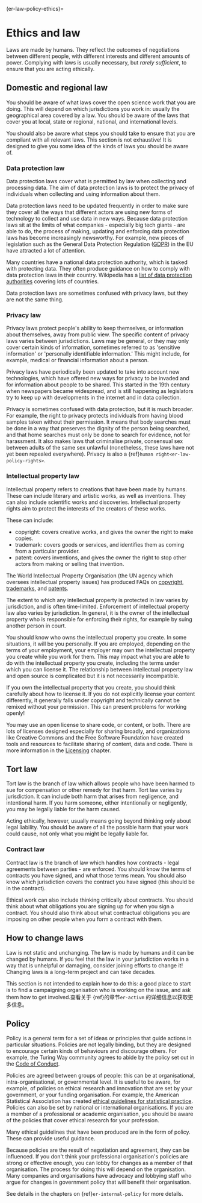 (er-law-policy-ethics)=
# Ethics and law

Laws are made by humans. They reflect the outcomes of negotiations between different people, with different interests and different amounts of power. Complying with laws is usually necessary, but *rarely sufficient*, to ensure that you are acting ethically.

## Domestic and regional law

You should be aware of what laws cover the open science work that you are doing. This will depend on which jurisdictions you work in: usually the geographical area covered by a law. You should be aware of the laws that cover you at local, state or regional, national, and international levels.

You should also be aware what steps you should take to ensure that you are compliant with all relevant laws. This section is not exhaustive! It is designed to give you some idea of the kinds of laws you should be aware of.

### Data protection law

Data protection laws cover what is permitted by law when collecting and processing data. The aim of data protection laws is to protect the privacy of individuals when collecting and using information about them.

Data protection laws need to be updated frequently in order to make sure they cover all the ways that different actors are using new forms of technology to collect and use data in new ways. Because data protection laws sit at the limits of what companies - especially big tech giants - are able to do, the process of making, updating and enforcing data protection laws has become increasingly newsworthy. For example, new pieces of legislation such as the General Data Protection Regulation ([GDPR](https://gdpr-info.eu/)) in the EU have attracted a lot of attention.

Many countries have a national data protection authority, which is tasked with protecting data. They often produce guidance on how to comply with data protection laws in their country. Wikipedia has a [list of data protection authorities](https://en.wikipedia.org/wiki/National_data_protection_authority) covering lots of countries.

Data protection laws are sometimes confused with privacy laws, but they are not the same thing.

### Privacy law

Privacy laws protect people's ability to keep themselves, or information about themselves, away from public view. The specific content of privacy laws varies between jurisdictions. Laws may be general, or they may only cover certain kinds of information, sometimes referred to as 'sensitive information' or 'personally identifiable information.' This might include, for example, medical or financial information about a person.

Privacy laws have periodically been updated to take into account new technologies, which have offered new ways for privacy to be invaded and for information about people to be shared. This started in the 19th century when newspapers became widespread, and is still happening as legislators try to keep up with developments in the internet and in data collection.

Privacy is sometimes confused with data protection, but it is much broader. For example, the right to privacy protects individuals from having blood samples taken without their permission. It means that body searches must be done in a way that preserves the dignity of the person being searched, and that home searches must only be done to search for evidence, not for harassment. It also makes laws that criminalise private, consensual sex between adults of the same sex unlawful (nonetheless, these laws have not yet been repealed everywhere). Privacy is also a {ref}`human right<er-law-policy-rights>`.

### Intellectual property law

Intellectual property refers to creations that have been made by humans. These can include literary and artistic works, as well as inventions. They can also include scientific works and discoveries. Intellectual property rights aim to protect the interests of the creators of these works.

These can include:
- copyright: covers creative works, and gives the owner the right to make copies.
- trademark: covers goods or services, and identifies them as coming from a particular provider.
- patent: covers inventions, and gives the owner the right to stop other actors from making or selling that invention.

The World Intellectual Property Organisation (the UN agency which oversees intellectual property issues) has produced FAQs on [copyright](https://www.wipo.int/copyright/en/faq_copyright.html), [trademarks](https://www.wipo.int/trademarks/en/), and [patents](https://www.wipo.int/patents/en/faq_patents.html).

The extent to which any intellectual property is protected in law varies by jurisdiction, and is often time-limited. Enforcement of intellectual property law also varies by jurisdiction. In general, it is the owner of the intellectual property who is responsible for enforcing their rights, for example by suing another person in court.

You should know who owns the intellectual property you create. In some situations, it will be you personally. If you are employed, depending on the terms of your employment, your employer may own the intellectual property you create while you work for them. This may impact what you are able to do with the intellectual property you create, including the terms under which you can license it. The relationship between intellectual property law and open source is complicated but it is not necessarily incompatible.
<!--- Link to the activism chapter, section on advocating for open practice, when we've written it -->

If you own the intellectual property that you create, you should think carefully about how to license it. If you do not explicitly license your content differently, it generally falls under copyright and technically cannot be remixed without your permission. This can present problems for working openly!

You may use an open license to share code, or content, or both. There are lots of licenses designed especially for sharing broadly, and organizations like Creative Commons and the Free Software Foundation have created tools and resources to facilitate sharing of content, data and code. There is more information in the [Licensing](https://the-turing-way.netlify.app/reproducible-research/licensing.html) chapter.

## Tort law

Tort law is the branch of law which allows people who have been harmed to sue for compensation or other remedy for that harm. Tort law varies by jurisdiction. It can include both harm that arises from negligence, and intentional harm. If you harm someone, either intentionally or negligently, you may be legally liable for the harm caused.

Acting ethically, however, usually means going beyond thinking only about legal liability. You should be aware of all the possible harm that your work could cause, not only what you might be legally liable for.

### Contract law

Contract law is the branch of law which handles how contracts - legal agreements between parties - are enforced. You should know the terms of contracts you have signed, and what those terms mean. You should also know which jurisdiction covers the contract you have signed (this should be in the contract).

Ethical work can also include thinking critically about contracts. You should think about what obligations you are signing up for when you sign a contract. You should also think about what contractual obligations you are imposing on other people when you form a contract with them.

## How to change laws

Law is not static and unchanging. The law is made by humans and it can be changed by humans. If you feel that the law in your jurisdiction works in a way that is unhelpful or damaging, consider joining efforts to change it! Changing laws is a long-term project and can take decades.

This section is not intended to explain how to do this: a good place to start is to find a campaigning organisation who is working on the issue, and ask them how to get involved.<!--- 将此编辑到活动一章， 当我们写到它时 -->查看关于 {ref}的章节`er-activm` 的详细信息以获取更多信息。

## Policy

Policy is a general term for a set of ideas or principles that guide actions in particular situations. Policies are not legally binding, but they are designed to encourage certain kinds of behaviours and discourage others. For example, the Turing Way community agrees to abide by the policy set out in the [Code of Conduct](https://the-turing-way.netlify.app/community-handbook/coc.html).

Policies are agreed between groups of people: this can be at organisational, intra-organisational, or governmental level. It is useful to be aware, for example, of policies on ethical research and innovation that are set by your government, or your funding organisation. For example, the American Statistical Association has created [ethical guidelines for statistical practice](https://www.amstat.org/ASA/Your-Career/Ethical-Guidelines-for-Statistical-Practice.aspx). Policies can also be set by national or international organisations. If you are a member of a professional or academic organisation, you should be aware of the policies that cover ethical research for your profession.

Many ethical guidelines that have been produced are in the form of policy. These can provide useful guidance.

Because policies are the result of negotiation and agreement, they can be influenced. If you don't think your professional organisation's policies are strong or effective enough, you can lobby for changes as a member of that organisation. The process for doing this will depend on the organisation. Many companies and organisations have advocacy and lobbying staff who argue for changes in government policy that will benefit their organisation.

See details in the chapters on {ref}`er-internal-policy` for more details.
